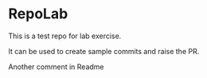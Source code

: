 # RepoLab

This is a test repo for lab exercise. 

It can be used to create sample commits and raise the PR.

Another comment in Readme
